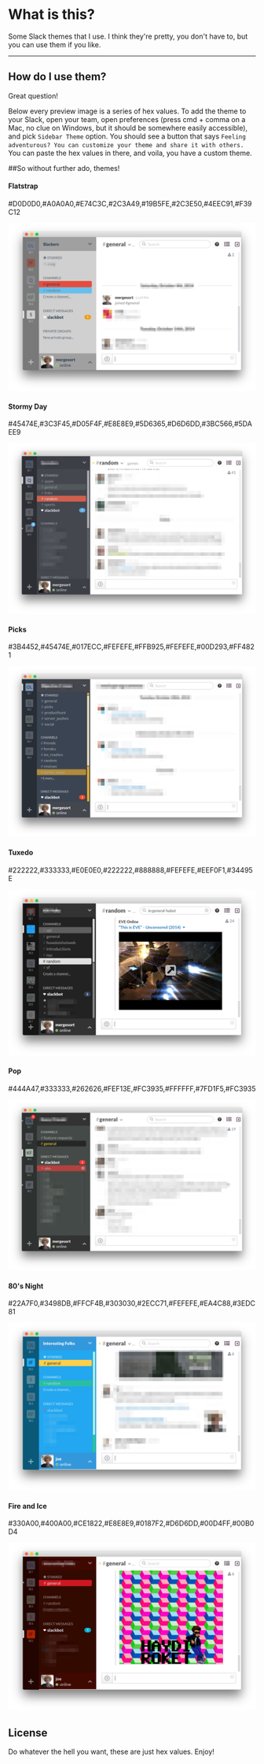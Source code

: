 # What is this?

Some Slack themes that I use. I think they're pretty, you don't have to, but you can use them if you like.

----

## How do I use them?

Great question!

Below every preview image is a series of hex values. To add the theme to your Slack, open your team, open preferences (press cmd + comma on a Mac, no clue on Windows, but it should be somewhere easily accessible), and pick `Sidebar Theme` option. You should see a button that says `Feeling adventurous? You can customize your theme and share it with others.` You can paste the hex values in there, and voila, you have a custom theme.

##So without further ado, themes!
 
 
#### Flatstrap
 #D0D0D0,#A0A0A0,#E74C3C,#2C3A49,#19B5FE,#2C3E50,#4EEC91,#F39C12

![Flatstrap](https://github.com/mergesort/slack-themes/blob/master/Previews/Flatstrap.png)


#### Stormy Day
 #45474E,#3C3F45,#D05F4F,#E8E8E9,#5D6365,#D6D6DD,#3BC566,#5DAEE9

![Stormy Day](https://github.com/mergesort/slack-themes/blob/master/Previews/Stormy%20Day.png)


#### Picks
 #3B4452,#45474E,#017ECC,#FEFEFE,#FFB925,#FEFEFE,#00D293,#FF4821
 
![Picks](https://github.com/mergesort/slack-themes/blob/master/Previews/Picks.png)

#### Tuxedo
 #222222,#333333,#E0E0E0,#222222,#888888,#FEFEFE,#EEF0F1,#34495E
 
![Tuxedo](https://github.com/mergesort/slack-themes/blob/master/Previews/Tuxedo.png)

#### Pop
 #444A47,#333333,#262626,#FEF13E,#FC3935,#FFFFFF,#7FD1F5,#FC3935

![Pop](https://github.com/mergesort/slack-themes/blob/master/Previews/Pop.png)


#### 80's Night
 #22A7F0,#3498DB,#FFCF4B,#303030,#2ECC71,#FEFEFE,#EA4C88,#3EDC81

![80's Night](https://github.com/mergesort/slack-themes/blob/master/Previews/80s%20Night.png)


#### Fire and Ice
 #330A00,#400A00,#CE1822,#E8E8E9,#0187F2,#D6D6DD,#00D4FF,#00B0D4

![Fire and Ice](https://github.com/mergesort/slack-themes/blob/master/Previews/Fire%20and%20Ice.png)


## License

Do whatever the hell you want, these are just hex values. Enjoy!